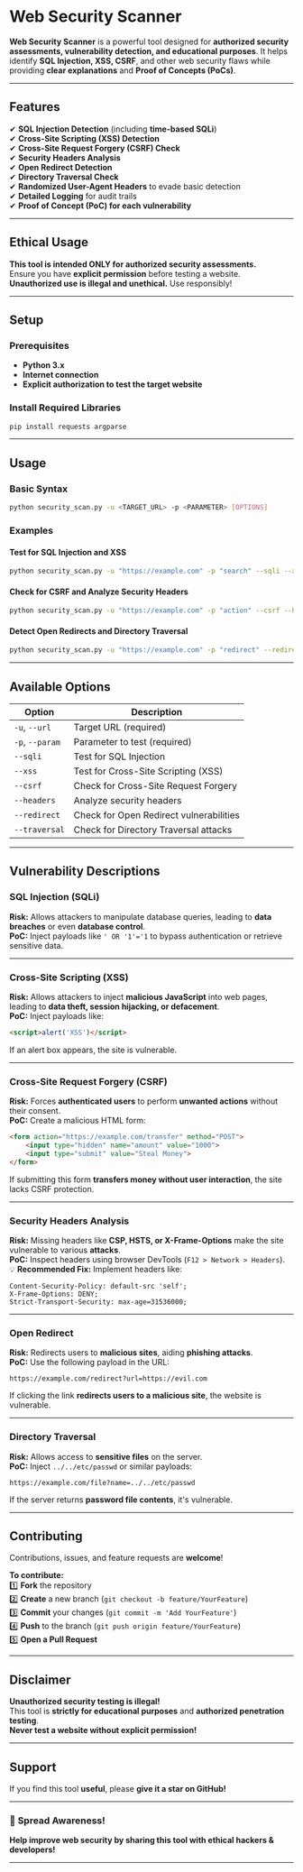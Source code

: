 # Web Security Scanner

**Web Security Scanner** is a powerful tool designed for **authorized security assessments, vulnerability detection, and educational purposes**. It helps identify **SQL Injection, XSS, CSRF**, and other web security flaws while providing **clear explanations** and **Proof of Concepts (PoCs)**.

---

## Features
✔ **SQL Injection Detection** (including **time-based SQLi**)  
✔ **Cross-Site Scripting (XSS) Detection**  
✔ **Cross-Site Request Forgery (CSRF) Check**  
✔ **Security Headers Analysis**  
✔ **Open Redirect Detection**  
✔ **Directory Traversal Check**  
✔ **Randomized User-Agent Headers** to evade basic detection  
✔ **Detailed Logging** for audit trails  
✔ **Proof of Concept (PoC) for each vulnerability**  

---

## Ethical Usage
**This tool is intended ONLY for authorized security assessments.**  
Ensure you have **explicit permission** before testing a website. **Unauthorized use is illegal and unethical.** Use responsibly!  

---

## Setup

### **Prerequisites**
- **Python 3.x**
- **Internet connection**
- **Explicit authorization to test the target website**

### **Install Required Libraries**
```bash
pip install requests argparse
```

---

## Usage

### **Basic Syntax**
```bash
python security_scan.py -u <TARGET_URL> -p <PARAMETER> [OPTIONS]
```

### **Examples**
#### Test for SQL Injection and XSS
```bash
python security_scan.py -u "https://example.com" -p "search" --sqli --xss
```

#### Check for CSRF and Analyze Security Headers
```bash
python security_scan.py -u "https://example.com" -p "action" --csrf --headers
```

#### Detect Open Redirects and Directory Traversal
```bash
python security_scan.py -u "https://example.com" -p "redirect" --redirect --traversal
```

---

## Available Options

| Option        | Description                               |
|--------------|-------------------------------------------|
| `-u`, `--url`  | Target URL (required)                     |
| `-p`, `--param` | Parameter to test (required)               |
| `--sqli`      | Test for SQL Injection                    |
| `--xss`       | Test for Cross-Site Scripting (XSS)       |
| `--csrf`      | Check for Cross-Site Request Forgery      |
| `--headers`   | Analyze security headers                  |
| `--redirect`  | Check for Open Redirect vulnerabilities  |
| `--traversal` | Check for Directory Traversal attacks    |

---

## Vulnerability Descriptions

### **SQL Injection (SQLi)**
**Risk:** Allows attackers to manipulate database queries, leading to **data breaches** or even **database control**.  
**PoC:** Inject payloads like `' OR '1'='1` to bypass authentication or retrieve sensitive data.  

---

### **Cross-Site Scripting (XSS)**
**Risk:** Allows attackers to inject **malicious JavaScript** into web pages, leading to **data theft, session hijacking, or defacement**.  
**PoC:** Inject payloads like:
```html
<script>alert('XSS')</script>
```
If an alert box appears, the site is vulnerable.  

---

### **Cross-Site Request Forgery (CSRF)**
**Risk:** Forces **authenticated users** to perform **unwanted actions** without their consent.  
**PoC:** Create a malicious HTML form:
```html
<form action="https://example.com/transfer" method="POST">
    <input type="hidden" name="amount" value="1000">
    <input type="submit" value="Steal Money">
</form>
```
If submitting this form **transfers money without user interaction**, the site lacks CSRF protection.

---

### **Security Headers Analysis**
**Risk:** Missing headers like **CSP, HSTS, or X-Frame-Options** make the site vulnerable to various **attacks**.  
**PoC:** Inspect headers using browser DevTools (`F12 > Network > Headers`).  
💡 **Recommended Fix:** Implement headers like:
```http
Content-Security-Policy: default-src 'self';
X-Frame-Options: DENY;
Strict-Transport-Security: max-age=31536000;
```

---

### **Open Redirect**
**Risk:** Redirects users to **malicious sites**, aiding **phishing attacks**.  
**PoC:** Use the following payload in the URL:
```plaintext
https://example.com/redirect?url=https://evil.com
```
If clicking the link **redirects users to a malicious site**, the website is vulnerable.

---

### **Directory Traversal**
**Risk:** Allows access to **sensitive files** on the server.  
**PoC:** Inject `../../etc/passwd` or similar payloads:
```plaintext
https://example.com/file?name=../../etc/passwd
```
If the server returns **password file contents**, it's vulnerable.

---

## Contributing

Contributions, issues, and feature requests are **welcome**!  

**To contribute:**  
1️⃣ **Fork** the repository  
2️⃣ **Create** a new branch (`git checkout -b feature/YourFeature`)  
3️⃣ **Commit** your changes (`git commit -m 'Add YourFeature'`)  
4️⃣ **Push** to the branch (`git push origin feature/YourFeature`)  
5️⃣ **Open a Pull Request**  

---

## Disclaimer
**Unauthorized security testing is illegal!**  
This tool is **strictly for educational purposes** and **authorized penetration testing**.  
**Never test a website without explicit permission!**  

---

## Support  
If you find this tool **useful**, please **give it a star on GitHub!**  

---

### 📢 **Spread Awareness!**  
**Help improve web security by sharing this tool with ethical hackers & developers!** 

---
